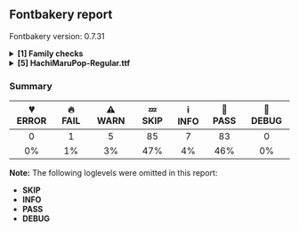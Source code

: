 ## Fontbakery report

Fontbakery version: 0.7.31

<details>
<summary><b>[1] Family checks</b></summary>
<details>
<summary>⚠ <b>WARN:</b> Is the command `ftxvalidator` (Apple Font Tool Suite) available?</summary>

* [com.google.fonts/check/ftxvalidator_is_available](https://font-bakery.readthedocs.io/en/latest/fontbakery/profiles/universal.html#com.google.fonts/check/ftxvalidator_is_available)
<pre>--- Rationale ---

There&#x27;s no reasonable (and legal) way to run the command `ftxvalidator` of the
Apple Font Tool Suite on a non-macOS machine. I.e. on GNU+Linux or Windows etc.

If Font Bakery is not running on an OSX machine, the machine running Font
Bakery could access `ftxvalidator` on OSX, e.g. via ssh or a remote procedure
call (rpc).

There&#x27;s an ssh example implementation at:
https://github.com/googlefonts/fontbakery/blob/master/prebuilt/workarounds
/ftxvalidator/ssh-implementation/ftxvalidator


</pre>

* ⚠ **WARN** Could not find ftxvalidator.

</details>
<br>
</details>
<details>
<summary><b>[5] HachiMaruPop-Regular.ttf</b></summary>
<details>
<summary>🔥 <b>FAIL:</b> Checking OS/2 Metrics match hhea Metrics.</summary>

* [com.google.fonts/check/os2_metrics_match_hhea](https://font-bakery.readthedocs.io/en/latest/fontbakery/profiles/universal.html#com.google.fonts/check/os2_metrics_match_hhea)
<pre>--- Rationale ---

When OS/2 and hhea vertical metrics match, the same linespacing results on
macOS, GNU+Linux and Windows. Unfortunately as of 2018, Google Fonts has
released many fonts with vertical metrics that don&#x27;t match in this way. When we
fix this issue in these existing families, we will create a visible change in
line/paragraph layout for either Windows or macOS users, which will upset some
of them.

But we have a duty to fix broken stuff, and inconsistent paragraph layout is
unacceptably broken when it is possible to avoid it.

If users complain and prefer the old broken version, they have the freedom to
take care of their own situation.


</pre>

* 🔥 **FAIL** OS/2 sTypoAscender (880) and hhea ascent (1160) must be equal. [code: ascender]

</details>
<details>
<summary>⚠ <b>WARN:</b> Checking OS/2 achVendID.</summary>

* [com.google.fonts/check/vendor_id](https://font-bakery.readthedocs.io/en/latest/fontbakery/profiles/googlefonts.html#com.google.fonts/check/vendor_id)
<pre>--- Rationale ---

Microsoft keeps a list of font vendors and their respective contact info. This
list is updated regularly and is indexed by a 4-char &quot;Vendor ID&quot; which is
stored in the achVendID field of the OS/2 table.

Registering your ID is not mandatory, but it is a good practice since some
applications may display the type designer / type foundry contact info on some
dialog and also because that info will be visible on Microsoft&#x27;s website:

https://docs.microsoft.com/en-us/typography/vendors/

This check verifies whether or not a given font&#x27;s vendor ID is registered in
that list or if it has some of the default values used by the most common font
editors.

Each new FontBakery release includes a cached copy of that list of vendor IDs.
If you registered recently, you&#x27;re safe to ignore warnings emitted by this
check, since your ID will soon be included in one of our upcoming releases.


</pre>

* ⚠ **WARN** OS/2 VendorID value 'nkan' is not yet recognized. If you registered it recently, then it's safe to ignore this warning message. Otherwise, you should set it to your own unique 4 character code, and register it with Microsoft at https://www.microsoft.com/typography/links/vendorlist.aspx
 [code: unknown]

</details>
<details>
<summary>⚠ <b>WARN:</b> Check if each glyph has the recommended amount of contours.</summary>

* [com.google.fonts/check/contour_count](https://font-bakery.readthedocs.io/en/latest/fontbakery/profiles/googlefonts.html#com.google.fonts/check/contour_count)
<pre>--- Rationale ---

Visually QAing thousands of glyphs by hand is tiring. Most glyphs can only be
constructured in a handful of ways. This means a glyph&#x27;s contour count will
only differ slightly amongst different fonts, e.g a &#x27;g&#x27; could either be 2 or 3
contours, depending on whether its double story or single story.

However, a quotedbl should have 2 contours, unless the font belongs to a
display family.

This check currently does not cover variable fonts because there&#x27;s plenty of
alternative ways of constructing glyphs with multiple outlines for each feature
in a VarFont. The expected contour count data for this check is currently
optimized for the typical construction of glyphs in static fonts.


</pre>

* ⚠ **WARN** This check inspects the glyph outlines and detects the total number of contours in each of them. The expected values are infered from the typical ammounts of contours observed in a large collection of reference font families. The divergences listed below may simply indicate a significantly different design on some of your glyphs. On the other hand, some of these may flag actual bugs in the font such as glyphs mapped to an incorrect codepoint. Please consider reviewing the design and codepoint assignment of these to make sure they are correct.

The following glyphs do not have the recommended number of contours:

Glyph name: exclam	Contours detected: 3	Expected: 2
Glyph name: eight	Contours detected: 2	Expected: 3
Glyph name: question	Contours detected: 3	Expected: 2
Glyph name: A	Contours detected: 1	Expected: 2
Glyph name: B	Contours detected: 1	Expected: 2 or 3
Glyph name: E	Contours detected: 2	Expected: 1
Glyph name: F	Contours detected: 2	Expected: 1
Glyph name: H	Contours detected: 2	Expected: 1
Glyph name: b	Contours detected: 1	Expected: 2
Glyph name: d	Contours detected: 1	Expected: 2
Glyph name: e	Contours detected: 1	Expected: 2
Glyph name: i	Contours detected: 3	Expected: 2
Glyph name: j	Contours detected: 3	Expected: 2
Glyph name: l	Contours detected: 2	Expected: 1
Glyph name: p	Contours detected: 1	Expected: 2
Glyph name: q	Contours detected: 1	Expected: 2
Glyph name: exclamdown	Contours detected: 3	Expected: 2
Glyph name: questiondown	Contours detected: 3	Expected: 2
Glyph name: Agrave	Contours detected: 2	Expected: 3
Glyph name: Aacute	Contours detected: 2	Expected: 3
Glyph name: Acircumflex	Contours detected: 2	Expected: 3
Glyph name: Atilde	Contours detected: 2	Expected: 3
Glyph name: Adieresis	Contours detected: 3	Expected: 4
Glyph name: AE	Contours detected: 1	Expected: 2
Glyph name: Egrave	Contours detected: 3	Expected: 2
Glyph name: Eacute	Contours detected: 3	Expected: 2
Glyph name: Ecircumflex	Contours detected: 3	Expected: 2
Glyph name: Edieresis	Contours detected: 4	Expected: 3
Glyph name: egrave	Contours detected: 2	Expected: 3
Glyph name: eacute	Contours detected: 2	Expected: 3
Glyph name: ecircumflex	Contours detected: 2	Expected: 3
Glyph name: edieresis	Contours detected: 3	Expected: 4
Glyph name: thorn	Contours detected: 3	Expected: 2
Glyph name: OE	Contours detected: 3	Expected: 2
Glyph name: Alpha	Contours detected: 1	Expected: 2
Glyph name: Beta	Contours detected: 2	Expected: 3
Glyph name: uni0394	Contours detected: 1	Expected: 2
Glyph name: uni0410	Contours detected: 1	Expected: 2
Glyph name: uni0412	Contours detected: 2	Expected: 3
Glyph name: uni0432	Contours detected: 2	Expected: 3
Glyph name: uni0449	Contours detected: 2	Expected: 1
Glyph name: uni044F	Contours detected: 3	Expected: 2
Glyph name: quoteleft	Contours detected: 2	Expected: 1
Glyph name: arrowdown	Contours detected: 2	Expected: 1
Glyph name: A	Contours detected: 1	Expected: 2
Glyph name: AE	Contours detected: 1	Expected: 2
Glyph name: Aacute	Contours detected: 2	Expected: 3
Glyph name: Acircumflex	Contours detected: 2	Expected: 3
Glyph name: Adieresis	Contours detected: 3	Expected: 4
Glyph name: Agrave	Contours detected: 2	Expected: 3
Glyph name: Alpha	Contours detected: 1	Expected: 2
Glyph name: Atilde	Contours detected: 2	Expected: 3
Glyph name: B	Contours detected: 1	Expected: 2 or 3
Glyph name: Beta	Contours detected: 2	Expected: 3
Glyph name: E	Contours detected: 2	Expected: 1
Glyph name: Eacute	Contours detected: 3	Expected: 2
Glyph name: Ecircumflex	Contours detected: 3	Expected: 2
Glyph name: Edieresis	Contours detected: 4	Expected: 3
Glyph name: Egrave	Contours detected: 3	Expected: 2
Glyph name: F	Contours detected: 2	Expected: 1
Glyph name: H	Contours detected: 2	Expected: 1
Glyph name: OE	Contours detected: 3	Expected: 2
Glyph name: arrowdown	Contours detected: 2	Expected: 1
Glyph name: b	Contours detected: 1	Expected: 2
Glyph name: d	Contours detected: 1	Expected: 2
Glyph name: e	Contours detected: 1	Expected: 2
Glyph name: eacute	Contours detected: 2	Expected: 3
Glyph name: ecircumflex	Contours detected: 2	Expected: 3
Glyph name: edieresis	Contours detected: 3	Expected: 4
Glyph name: egrave	Contours detected: 2	Expected: 3
Glyph name: eight	Contours detected: 2	Expected: 3
Glyph name: exclam	Contours detected: 3	Expected: 2
Glyph name: exclamdown	Contours detected: 3	Expected: 2
Glyph name: i	Contours detected: 3	Expected: 2
Glyph name: j	Contours detected: 3	Expected: 2
Glyph name: l	Contours detected: 2	Expected: 1
Glyph name: p	Contours detected: 1	Expected: 2
Glyph name: q	Contours detected: 1	Expected: 2
Glyph name: question	Contours detected: 3	Expected: 2
Glyph name: questiondown	Contours detected: 3	Expected: 2
Glyph name: quoteleft	Contours detected: 2	Expected: 1
Glyph name: thorn	Contours detected: 3	Expected: 2
Glyph name: uni0394	Contours detected: 1	Expected: 2
Glyph name: uni0410	Contours detected: 1	Expected: 2
Glyph name: uni0412	Contours detected: 2	Expected: 3
Glyph name: uni0432	Contours detected: 2	Expected: 3
Glyph name: uni0449	Contours detected: 2	Expected: 1
Glyph name: uni044F	Contours detected: 3	Expected: 2 [code: contour-count]

</details>
<details>
<summary>⚠ <b>WARN:</b> Font contains .notdef as first glyph?</summary>

* [com.google.fonts/check/mandatory_glyphs](https://font-bakery.readthedocs.io/en/latest/fontbakery/profiles/universal.html#com.google.fonts/check/mandatory_glyphs)
<pre>--- Rationale ---

The OpenType specification v1.8.2 recommends that the first glyph is the
.notdef glyph without a codepoint assigned and with a drawing.

https://docs.microsoft.com/en-us/typography/opentype/spec
/recom#glyph-0-the-notdef-glyph

Pre-v1.8, it was recommended that a font should also contain a .null, CR and
space glyph. This might have been relevant for applications on MacOS 9.


</pre>

* ⚠ **WARN** Font should contain the .notdef glyph as the first glyph, it should not have a Unicode value assigned and should contain a drawing.

</details>
<details>
<summary>⚠ <b>WARN:</b> Does GPOS table have kerning information?</summary>

* [com.google.fonts/check/gpos_kerning_info](https://font-bakery.readthedocs.io/en/latest/fontbakery/profiles/gpos.html#com.google.fonts/check/gpos_kerning_info)

* ⚠ **WARN** GPOS table lacks kerning information. [code: lacks-kern-info]

</details>
<br>
</details>

### Summary

| 💔 ERROR | 🔥 FAIL | ⚠ WARN | 💤 SKIP | ℹ INFO | 🍞 PASS | 🔎 DEBUG |
|:-----:|:----:|:----:|:----:|:----:|:----:|:----:|
| 0 | 1 | 5 | 85 | 7 | 83 | 0 |
| 0% | 1% | 3% | 47% | 4% | 46% | 0% |

**Note:** The following loglevels were omitted in this report:
* **SKIP**
* **INFO**
* **PASS**
* **DEBUG**
